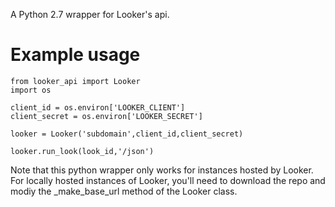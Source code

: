 A Python 2.7 wrapper for Looker's api.

# Example usage

```
from looker_api import Looker
import os

client_id = os.environ['LOOKER_CLIENT']
client_secret = os.environ['LOOKER_SECRET']

looker = Looker('subdomain',client_id,client_secret)

looker.run_look(look_id,'/json')
```

Note that this python wrapper only works for instances hosted by Looker. For locally hosted instances of Looker, you'll need to download the repo and modiy the \_make\_base_url method of the Looker class.